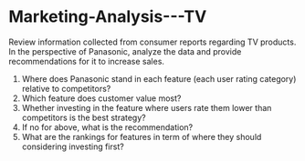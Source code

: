 # Marketing-Analysis---TV
Review information collected from consumer reports regarding TV products. In the perspective of Panasonic, analyze the data and provide recommendations for it to increase sales. 

1. Where does Panasonic stand in each feature (each user rating category) relative to competitors?
2. Which feature does customer value most?
3. Whether investing in the feature where users rate them lower than competitors is the best strategy?
4. If no for above, what is the recommendation?
5. What are the rankings for features in term of where they should considering investing first?
